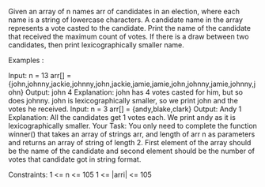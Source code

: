 Given an array of n names arr of candidates in an election, where each name is a string of lowercase characters. A candidate name in the array represents a vote casted to the candidate. Print the name of the candidate that received the maximum count of votes. If there is a draw between two candidates, then print lexicographically smaller name.

Examples :

Input: n = 13
arr[] = {john,johnny,jackie,johnny,john,jackie,jamie,jamie,john,johnny,jamie,johnny,john}
Output: john 4
Explanation: john has 4 votes casted for him, but so does johnny. john is lexicographically smaller, so we print john and the votes he received.
Input: n = 3
arr[] = {andy,blake,clark}
Output: Andy 1
Explanation: All the candidates get 1 votes each. We print andy as it is lexicographically smaller.
Your Task:
You only need to complete the function winner() that takes an array of strings arr, and length of arr n as parameters and returns an array of string of length 2. First element of the array should be the name of the candidate and second element should be the number of votes that candidate got in string format.

Constraints:
1 <= n <= 105
1 <= |arri| <= 105